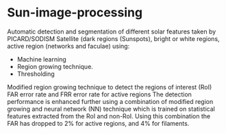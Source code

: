 # Sun-image-processing
Automatic detection and segmentation of different solar features taken by PICARD/SODISM  Satellite  (dark regions (Sunspots), bright  or white regions,   active region (networks and faculae) using: 
* Machine learning
* Region growing technique.
* Thresholding 
  
Modified region growing technique to detect the regions of interest (RoI)
FAR error rate and FRR error rate  for active regions
The detection performance is enhanced further using a combination of modified region growing and neural network (NN) technique which is trained on statistical features extracted from the RoI and non-RoI. Using this combination the FAR has dropped to 2% for active regions, and 4% for filaments.
